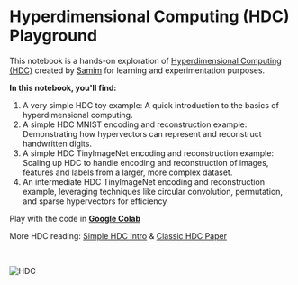 # Hyperdimensional Computing (HDC) Playground

This notebook is a hands-on exploration of [Hyperdimensional Computing (HDC)](https://en.wikipedia.org/wiki/Hyperdimensional_computing) created by [Samim](https://samim.io) for learning and experimentation purposes.

**In this notebook, you'll find:**

1. A very simple HDC toy example: A quick introduction to the basics of hyperdimensional computing.
2. A simple HDC MNIST encoding and reconstruction example: Demonstrating how hypervectors can represent and reconstruct handwritten digits.
3. A simple HDC TinyImageNet encoding and reconstruction example: Scaling up HDC to handle encoding and reconstruction of images, features and labels from a larger, more complex dataset.
4. An intermediate HDC TinyImageNet encoding and reconstruction example, leveraging techniques like circular convolution, permutation, and sparse hypervectors for efficiency

Play with the code in **[Google Colab](https://colab.research.google.com/drive/1OeErfib0l6swsenSIMAk7rGpe6_N_M6l?usp=sharing)**

More HDC reading: [Simple HDC Intro](https://journals.plos.org/ploscompbiol/article?id=10.1371/journal.pcbi.1012426) & [Classic HDC Paper](https://www.rctn.org/vs265/kanerva09-hyperdimensional.pdf)

<br/>

![HDC](https://samim.io/static/upload/hdc.webp)
